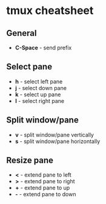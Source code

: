 # tmux cheatsheet

## General

* **C-Space** - send prefix

## Select pane

* **h** - select left pane
* **j** - select down pane
* **k** - select up pane
* **l** - select right pane

## Split window/pane

* **v** - split window/pane vertically
* **s** - split window/pane horizontally

## Resize pane

* **<** - extend pane to left
* **>** - extend pane to right
* **+** - extend pane to up
* **-** - extend pane to down
